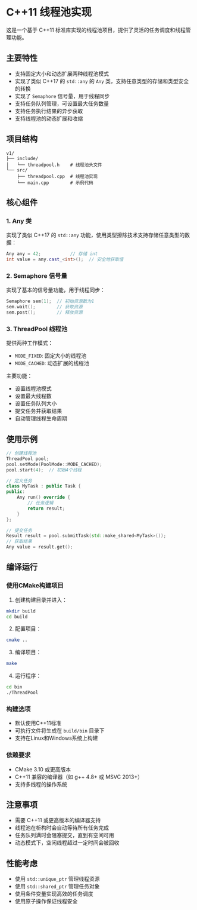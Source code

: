 # C++11 线程池实现

这是一个基于 C++11 标准库实现的线程池项目，提供了灵活的任务调度和线程管理功能。

## 主要特性

- 支持固定大小和动态扩展两种线程池模式
- 实现了类似 C++17 的 `std::any` 的 `Any` 类，支持任意类型的存储和类型安全的转换
- 实现了 `Semaphore` 信号量，用于线程同步
- 支持任务队列管理，可设置最大任务数量
- 支持任务执行结果的异步获取
- 支持线程池的动态扩展和收缩

## 项目结构

```
v1/
├── include/
│   └── threadpool.h    # 线程池头文件
└── src/
    ├── threadpool.cpp  # 线程池实现
    └── main.cpp        # 示例代码
```

## 核心组件

### 1. Any 类
实现了类似 C++17 的 `std::any` 功能，使用类型擦除技术支持存储任意类型的数据：
```cpp
Any any = 42;           // 存储 int
int value = any.cast_<int>();  // 安全地获取值
```

### 2. Semaphore 信号量
实现了基本的信号量功能，用于线程同步：
```cpp
Semaphore sem(1);  // 初始资源数为1
sem.wait();        // 获取资源
sem.post();        // 释放资源
```

### 3. ThreadPool 线程池
提供两种工作模式：
- `MODE_FIXED`: 固定大小的线程池
- `MODE_CACHED`: 动态扩展的线程池

主要功能：
- 设置线程池模式
- 设置最大线程数
- 设置任务队列大小
- 提交任务并获取结果
- 自动管理线程生命周期

## 使用示例

```cpp
// 创建线程池
ThreadPool pool;
pool.setMode(PoolMode::MODE_CACHED);
pool.start(4);  // 初始4个线程

// 定义任务
class MyTask : public Task {
public:
    Any run() override {
        // 任务逻辑
        return result;
    }
};

// 提交任务
Result result = pool.submitTask(std::make_shared<MyTask>());
// 获取结果
Any value = result.get();
```

## 编译运行

### 使用CMake构建项目

1. 创建构建目录并进入：
```bash
mkdir build
cd build
```

2. 配置项目：
```bash
cmake ..
```

3. 编译项目：
```bash
make
```

4. 运行程序：
```bash
cd bin
./ThreadPool
```

### 构建选项

- 默认使用C++11标准
- 可执行文件将生成在 `build/bin` 目录下
- 支持在Linux和Windows系统上构建

### 依赖要求

- CMake 3.10 或更高版本
- C++11 兼容的编译器（如 g++ 4.8+ 或 MSVC 2013+）
- 支持多线程的操作系统

## 注意事项

- 需要 C++11 或更高版本的编译器支持
- 线程池在析构时会自动等待所有任务完成
- 任务队列满时会阻塞提交，直到有空间可用
- 动态模式下，空闲线程超过一定时间会被回收

## 性能考虑

- 使用 `std::unique_ptr` 管理线程资源
- 使用 `std::shared_ptr` 管理任务对象
- 使用条件变量实现高效的任务调度
- 使用原子操作保证线程安全 